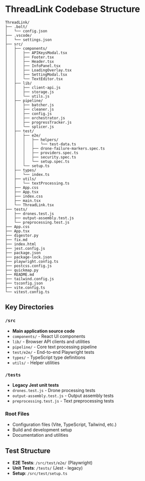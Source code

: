 # ThreadLink Codebase Structure

```
ThreadLink/
├── .bolt/
│   └── config.json
├── .vscode/
│   └── settings.json
├── src/
│   ├── components/
│   │   ├── APIKeysModal.tsx
│   │   ├── Footer.tsx
│   │   ├── Header.tsx
│   │   ├── InfoPanel.tsx
│   │   ├── LoadingOverlay.tsx
│   │   ├── SettingModal.tsx
│   │   └── TextEditor.tsx
│   ├── lib/
│   │   ├── client-api.js
│   │   ├── storage.js
│   │   └── utils.js
│   ├── pipeline/
│   │   ├── batcher.js
│   │   ├── cleaner.js
│   │   ├── config.js
│   │   ├── orchestrator.js
│   │   ├── progressTracker.js
│   │   └── splicer.js
│   ├── test/
│   │   ├── e2e/
│   │   │   ├── helpers/
│   │   │   │   └── test-data.ts
│   │   │   ├── drone-failure-markers.spec.ts
│   │   │   ├── providers.spec.ts
│   │   │   ├── security.spec.ts
│   │   │   └── setup.spec.ts
│   │   └── setup.ts
│   ├── types/
│   │   └── index.ts
│   ├── utils/
│   │   └── textProcessing.ts
│   ├── App.css
│   ├── App.tsx
│   ├── index.css
│   ├── main.tsx
│   └── ThreadLink.tsx
├── tests/
│   ├── drones.test.js
│   ├── output-assembly.test.js
│   └── preprocessing.test.js
├── App.css
├── App.tsx
├── digestor.py
├── fix.md
├── index.html
├── jest.config.js
├── package.json
├── package-lock.json
├── playwright.config.ts
├── postcss.config.js
├── quickmap.py
├── README.md
├── tailwind.config.js
├── tsconfig.json
├── vite.config.ts
└── vitest.config.ts
```

## Key Directories

### `/src`
- **Main application source code**
- `components/` - React UI components
- `lib/` - Browser API clients and utilities
- `pipeline/` - Core text processing pipeline
- `test/e2e/` - End-to-end Playwright tests
- `types/` - TypeScript type definitions
- `utils/` - Helper utilities

### `/tests`
- **Legacy Jest unit tests**
- `drones.test.js` - Drone processing tests
- `output-assembly.test.js` - Output assembly tests
- `preprocessing.test.js` - Text preprocessing tests

### Root Files
- Configuration files (Vite, TypeScript, Tailwind, etc.)
- Build and development setup
- Documentation and utilities

## Test Structure
- **E2E Tests**: `/src/test/e2e/` (Playwright)
- **Unit Tests**: `/tests/` (Jest - legacy)
- **Setup**: `/src/test/setup.ts`

